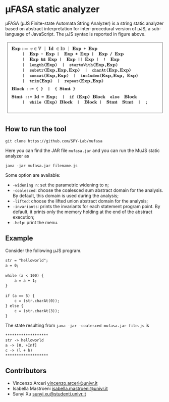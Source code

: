 # μFASA static analyzer
μFASA (μJS Finite-state Automata String Analyzer) is a string static analyzer based on abstract interpretation for inter-procedural version of μJS, a sub-language of JavaScript. The μJS syntax is reported in figure above.

![image](misc/syntax.PNG)

## How to run the tool
```
git clone https://github.com/SPY-Lab/mufasa
```
Here you can find the JAR file `mufasa.jar` and you can run the MuJS static analyzer as
```
java -jar mufasa.jar filename.js 
```
Some option are available:
* `-widening n`: set the parametric widening to n;
* `-coalesced`: choose the coalesced sum abstract domain for the analysis. By default, this domain is used during the analysis;
* `-lifted`: choose the lifted union abstract domain for the analysis;
* `-invariants`: prints the invariants for each statement program point. By default, it prints only the memory holding at the end of the abstract execution;
* `-help`: print the menu.

## Example
Consider the following μJS program.

```
str = "helloworld";
a = 0;

while (a < 100) {
	a = a + 1;
}

if (a == 5) {
	c = (str.charAt(0));
} else {
	c = (str.charAt(3));
}
```

The state resulting from `java -jar -coalesced mufasa.jar file.js` is

```
*******************
str -> helloworld
a -> [0, +Inf]
c -> (l + h)
*******************
```
## Contributors
- Vincenzo Arceri vincenzo.arceri@univr.it
- Isabella Mastroeni isabella.mastroeni@univr.it
- Sunyi Xu sunyi.xu@studenti.univr.it
